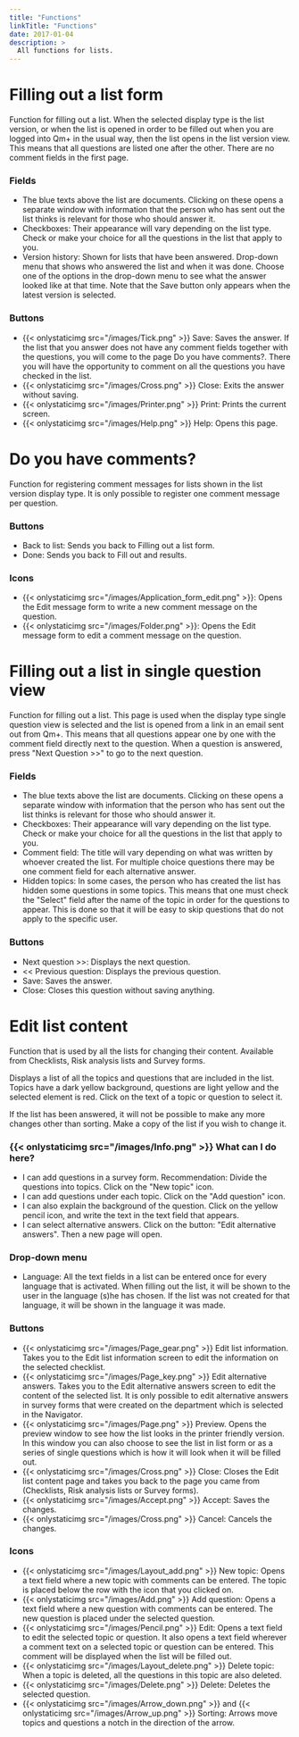 ```yaml
---
title: "Functions"
linkTitle: "Functions"
date: 2017-01-04
description: >
  All functions for lists.
---
```

# Filling out a list form
Function for filling out a list. When the selected display type is the list version, or when the list is opened in order to be filled out when you are logged into Qm+ in the usual way, then the list opens in the list version view. This means that all questions are listed one after the other. There are no comment fields in the first page.

### Fields

- The blue texts above the list are documents. Clicking on these opens a separate window with information that the person who has sent out the list thinks is relevant for those who should answer it.
- Checkboxes: Their appearance will vary depending on the list type. Check or make your choice for all the questions in the list that apply to you.
- Version history: Shown for lists that have been answered. Drop-down menu that shows who answered the list and when it was done. Choose one of the options in the drop-down menu to see what the answer looked like at that time. Note that the Save button only appears when the latest version is selected.

### Buttons

- {{< onlystaticimg src="/images/Tick.png" >}} Save: Saves the answer. If the list that you answer does not have any comment fields together with the questions, you will come to the page Do you have comments?. There you will have the opportunity to comment on all the questions you have checked in the list.
- {{< onlystaticimg src="/images/Cross.png" >}} Close: Exits the answer without saving.
- {{< onlystaticimg src="/images/Printer.png" >}} Print: Prints the current screen.
- {{< onlystaticimg src="/images/Help.png" >}} Help: Opens this page.

# Do you have comments?
Function for registering comment messages for lists shown in the list version display type. It is only possible to register one comment message per question.

### Buttons

- Back to list: Sends you back to Filling out a list form.
- Done: Sends you back to Fill out and results.

### Icons

- {{< onlystaticimg src="/images/Application_form_edit.png" >}}: Opens the Edit message form to write a new comment message on the question.
- {{< onlystaticimg src="/images/Folder.png" >}}: Opens the Edit message form to edit a comment message on the question.

# Filling out a list in single question view
Function for filling out a list. This page is used when the display type single question view is selected and the list is opened from a link in an email sent out from Qm+. This means that all questions appear one by one with the comment field directly next to the question. When a question is answered, press "Next Question >>" to go to the next question.

### Fields

- The blue texts above the list are documents. Clicking on these opens a separate window with information that the person who has sent out the list thinks is relevant for those who should answer it.
- Checkboxes: Their appearance will vary depending on the list type. Check or make your choice for all the questions in the list that apply to you.
- Comment field: The title will vary depending on what was written by whoever created the list. For multiple choice questions there may be one comment field for each alternative answer.
- Hidden topics: In some cases, the person who has created the list has hidden some questions in some topics. This means that one must check the "Select" field after the name of the topic in order for the questions to appear. This is done so that it will be easy to skip questions that do not apply to the specific user.

### Buttons

- Next question >>: Displays the next question.
- << Previous question: Displays the previous question.
- Save: Saves the answer.
- Close: Closes this question without saving anything.

# Edit list content
Function that is used by all the lists for changing their content. Available from Checklists, Risk analysis lists and Survey forms.

Displays a list of all the topics and questions that are included in the list. Topics have a dark yellow background, questions are light yellow and the selected element is red. Click on the text of a topic or question to select it.

If the list has been answered, it will not be possible to make any more changes other than sorting. Make a copy of the list if you wish to change it.

### {{< onlystaticimg src="/images/Info.png" >}} What can I do here?

- I can add questions in a survey form. Recommendation: Divide the questions into topics. Click on the "New topic" icon.
- I can add questions under each topic. Click on the "Add question" icon.
- I can also explain the background of the question. Click on the yellow pencil icon, and write the text in the text field that appears.
- I can select alternative answers. Click on the button: "Edit alternative answers". Then a new page will open.

### Drop-down menu

- Language: All the text fields in a list can be entered once for every language that is activated. When filling out the list, it will be shown to the user in the language (s)he has chosen. If the list was not created for that language, it will be shown in the language it was made.

### Buttons

- {{< onlystaticimg src="/images/Page_gear.png" >}} Edit list information. Takes you to the Edit list information screen to edit the information on the selected checklist.
- {{< onlystaticimg src="/images/Page_key.png" >}} Edit alternative answers. Takes you to the Edit alternative answers screen to edit the content of the selected list. It is only possible to edit alternative answers in survey forms that were created on the department which is selected in the Navigator.
- {{< onlystaticimg src="/images/Page.png" >}} Preview. Opens the preview window to see how the list looks in the printer friendly version. In this window you can also choose to see the list in list form or as a series of single questions which is how it will look when it will be filled out.
- {{< onlystaticimg src="/images/Cross.png" >}} Close: Closes the Edit list content page and takes you back to the page you came from (Checklists, Risk analysis lists or Survey forms).
- {{< onlystaticimg src="/images/Accept.png" >}} Accept: Saves the changes.
- {{< onlystaticimg src="/images/Cross.png" >}} Cancel: Cancels the changes.

### Icons

- {{< onlystaticimg src="/images/Layout_add.png" >}} New topic: Opens a text field where a new topic with comments can be entered. The topic is placed below the row with the icon that you clicked on.
- {{< onlystaticimg src="/images/Add.png" >}} Add question: Opens a text field where a new question with comments can be entered. The new question is placed under the selected question.
- {{< onlystaticimg src="/images/Pencil.png" >}} Edit: Opens a text field to edit the selected topic or question. It also opens a text field wherever a comment text on a selected topic or question can be entered. This comment will be displayed when the list will be filled out.
- {{< onlystaticimg src="/images/Layout_delete.png" >}} Delete topic: When a topic is deleted, all the questions in this topic are also deleted.
- {{< onlystaticimg src="/images/Delete.png" >}} Delete: Deletes the selected question.
- {{< onlystaticimg src="/images/Arrow_down.png" >}} and {{< onlystaticimg src="/images/Arrow_up.png" >}} Sorting: Arrows move topics and questions a notch in the direction of the arrow.


